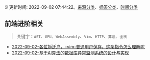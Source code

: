 :alarm_clock: 更新时间: 2022-09-02 07:44:22。[来源分类](../README.md)、[标签分类](../TAGS.md)、[时间分类](../TIMELINE.md)

## 前端进阶相关


> 关键字：`AST`、`GPU`、`WebAssembly`、`Vim`、`HTTP`、`算法`、`全栈`



- [2022-09-02-各位拆迁户，-vim-普通用户保存，这条指令怎么理解呢](https://www.v2ex.com/t/877248) 
- [2022-09-02-基于AI算法的数据库异常监测系统的设计与实现](https://toutiao.io/k/gqlclap) 